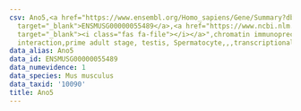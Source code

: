 ```yaml
---
csv: Ano5,<a href="https://www.ensembl.org/Homo_sapiens/Gene/Summary?db=core;g=ENSMUSG00000055489"
  target="_blank">ENSMUSG00000055489</a>,<a href="https://www.ncbi.nlm.nih.gov/pubmed/25450459"
  target="_blank"><i class="fas fa-file"></i></a>",chromatin immunoprecipitation assay,direct
  interaction,prime adult stage, testis, Spermatocyte,,,transcriptional regulation,
data_alias: Ano5
data_id: ENSMUSG00000055489
data_numevidence: 1
data_species: Mus musculus
data_taxid: '10090'
title: Ano5
---
```

